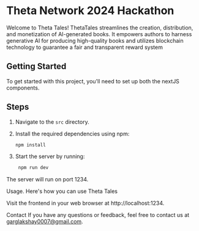 # Theta Network 2024 Hackathon

Welcome to Theta Tales! ThetaTales streamlines the creation, distribution, and monetization of AI-generated books. It empowers authors to harness generative AI for producing high-quality books and utilizes blockchain technology to guarantee a fair and transparent reward system


## Getting Started

To get started with this project, you'll need to set up both the nextJS components.

## Steps
1. Navigate to the `src` directory.
   
2. Install the required dependencies using npm:
   ```bash
   npm install
   
3. Start the server by running:
   ```bash
    npm run dev
  The server will run on port 1234.
  
   

Usage.
Here's how you can use Theta Tales

Visit the frontend in your web browser at http://localhost:1234.


Contact
If you have any questions or feedback, feel free to contact us at garglakshay0007@gmail.com.
